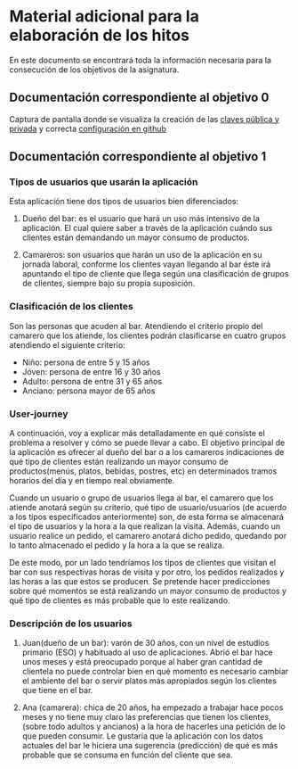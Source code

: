 # Material adicional para la elaboración de los hitos
En este documento se encontrará toda la información necesaria para la consecución de los objetivos de la asignatura.

## Documentación correspondiente al objetivo 0
Captura de pantalla donde se visualiza la creación de las [claves pública y privada](img/ssh-keygen.png) y correcta [configuración en github](img/SSHkeys.png)

## Documentación correspondiente al objetivo 1
### Tipos de usuarios que usarán la aplicación
Esta aplicación tiene dos tipos de usuarios bien diferenciados:
1. Dueño del bar: es el usuario que hará un uso más intensivo de la aplicación. El cual quiere saber a través de la aplicación cuándo sus 
clientes están demandando un mayor consumo de productos.

2. Camareros: son usuarios que harán un uso de la aplicación en su jornada laboral, conforme los clientes vayan llegando al bar éste irá apuntando el tipo de cliente que llega según una clasificación de grupos de clientes, siempre bajo su propia suposición.

### Clasificación de los clientes
Son las personas que acuden al bar. Atendiendo el criterio propio del camarero que los atiende, los clientes podrán clasificarse en 
cuatro grupos atendiendo el siguiente criterio:
* Niño: persona de entre 5 y 15 años
* Jóven: persona de entre 16 y 30 años
* Adulto: persona de entre 31 y 65 años
* Anciano: persona mayor de 65 años

### User-journey
A continuación, voy a explicar más detalladamente en qué consiste el problema a resolver y cómo se puede llevar a cabo.
El objetivo principal de la aplicación es ofrecer al dueño del bar o a los camareros indicaciones de qué tipo de clientes están realizando 
un mayor consumo de productos(menús, platos, bebidas, postres, etc) en determinados tramos horarios del día y en tiempo real obviamente.

Cuando un usuario o grupo de usuarios llega al bar, el camarero que los atiende anotará según su criterio, qué tipo de usuario/usuarios (de acuerdo a los tipos 
especificados anteriormente) son, de esta forma se almacenará el tipo de usuarios y la hora a la que realizan la visita. Además, cuando un usuario realice un pedido, el 
camarero anotará dicho pedido, quedando por lo tanto almacenado el pedido y la hora a la que se realiza. 

De este modo, por un lado tendríamos los tipos de clientes que visitan el bar con sus respectivas horas de visita y por otro, los pedidos realizados y las horas 
a las que estos se producen. Se pretende hacer predicciones sobre qué momentos se está realizando un mayor consumo de productos y qué tipo de clientes es más 
probable que lo este realizando.

### Descripción de los usuarios
1. Juan(dueño de un bar): varón de 30 años, con un nivel de estudios primario (ESO) y habituado al uso de 
aplicaciones. Abrió el bar hace unos meses y está preocupado porque al haber gran cantidad de clientela no puede controlar bien en qué momento 
es necesario cambiar el ambiente del bar o servir platos más apropiados según los clientes que tiene en el bar.

2. Ana (camarera): chica de 20 años, ha empezado a trabajar hace pocos meses y no tiene muy claro las preferencias que tienen los clientes, (sobre todo adultos y ancianos) 
a la hora de hacerles una petición de lo que pueden consumir. Le gustaría que la aplicación con los datos actuales del bar le hiciera una sugerencia (predicción) de qué es más 
probable que se consuma en función del cliente que sea.